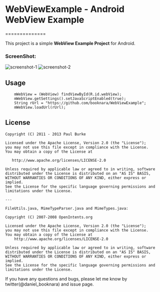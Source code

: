 # WebViewExample - Android WebView Example
==============

This project is a simple __WebView Example Project__ for Android.

### ScreenShot:

![screenshot-1](https://raw.github.com/booknara/WebViewExample/master/screenshot-1.jpg) ![screenshot-2](https://raw.github.com/booknara/WebViewExample/master/screenshot-2.jpg)

## Usage

		mWebView = (WebView) findViewById(R.id.webView);
		mWebView.getSettings().setJavaScriptEnabled(true);
		String rUrl = "https://github.com/booknara/WebViewExample";
		mWebView.loadUrl(rUrl);

## License

    Copyright (C) 2011 - 2013 Paul Burke

    Licensed under the Apache License, Version 2.0 (the "License");
    you may not use this file except in compliance with the License.
    You may obtain a copy of the License at

       http://www.apache.org/licenses/LICENSE-2.0

    Unless required by applicable law or agreed to in writing, software
    distributed under the License is distributed on an "AS IS" BASIS,
    WITHOUT WARRANTIES OR CONDITIONS OF ANY KIND, either express or implied.
    See the License for the specific language governing permissions and
    limitations under the License.

    ---

    FileUtils.java, MimeTypeParser.java and MimeTypes.java:

    Copyright (C) 2007-2008 OpenIntents.org
 
    Licensed under the Apache License, Version 2.0 (the "License");
    you may not use this file except in compliance with the License.
    You may obtain a copy of the License at
        http://www.apache.org/licenses/LICENSE-2.0

    Unless required by applicable law or agreed to in writing, software
    distributed under the License is distributed on an "AS IS" BASIS,
    WITHOUT WARRANTIES OR CONDITIONS OF ANY KIND, either express or implied.
    See the License for the specific language governing permissions and
    limitations under the License.


If you have any questions and bugs, please let me know by twitter(@daniel_booknara) and issue page.
